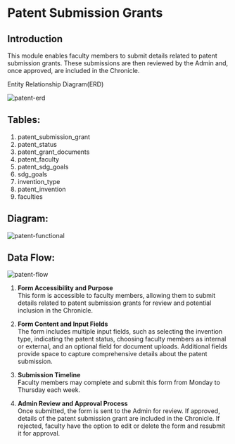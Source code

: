 ﻿



  
  

# Patent Submission Grants

  

## Introduction

  

This module enables faculty members to submit details related to patent submission grants. These submissions are then reviewed by the Admin and, once approved, are included in the Chronicle.

  

Entity Relationship Diagram(ERD)

<img src="https://i.ibb.co/1dN6SMm/patent-erd.png" alt="patent-erd" border="0">

## Tables:

  

1. patent_submission_grant
2. patent_status
3. patent_grant_documents
4. patent_faculty
5. patent_sdg_goals
6. sdg_goals
7. invention_type
8. patent_invention
9. faculties


## Diagram:

<img src="https://i.ibb.co/N3Z6h39/patent-functional.png" alt="patent-functional" border="0">

## Data Flow:

<img src="https://i.ibb.co/PMwLMdR/patent-flow.png" alt="patent-flow" border="0">

1. **Form Accessibility and Purpose**  
   This form is accessible to faculty members, allowing them to submit details related to patent submission grants for review and potential inclusion in the Chronicle.

2. **Form Content and Input Fields**  
   The form includes multiple input fields, such as selecting the invention type, indicating the patent status, choosing faculty members as internal or external, and an optional field for document uploads. Additional fields provide space to capture comprehensive details about the patent submission.

3. **Submission Timeline**  
   Faculty members may complete and submit this form from Monday to Thursday each week.

4. **Admin Review and Approval Process**  
   Once submitted, the form is sent to the Admin for review. If approved, details of the patent submission grant are included in the Chronicle. If rejected, faculty have the option to edit or delete the form and resubmit it for approval.

